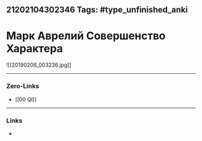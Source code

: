 21202104302346
Tags: #type_unfinished_anki 
---
# Марк Аврелий Совершенство Характера

![[20190206_003236.jpg]]

---
### Zero-Links
- [[00 QI]]
---
### Links
-